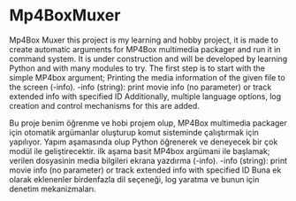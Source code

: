 # Mp4BoxMuxer
Mp4Box Muxer
this project is my learning and hobby project, it is made to create automatic arguments for MP4Box multimedia packager and run it in command system. It is under construction and will be developed by learning Python and with many modules to try.
The first step is to start with the simple MP4box argument; Printing the media information of the given file to the screen (-info).
-info (string): print movie info (no parameter) or track extended info with specified ID
Additionally, multiple language options, log creation and control mechanisms for this are added.

Bu proje benim öğrenme ve  hobi projem olup, MP4Box multimedia packager için otomatik argümanlar oluşturup komut sisteminde çalıştırmak için yapılıyor. Yapım aşamasında olup Python öğrenerek ve deneyecek  bir çok modül ile geliştirecektir.
ilk aşama basit MP4box argümani ile başlamak; verilen dosyasinin media bilgileri ekrana yazdırma (-info). 
-info (string):                print movie info (no parameter) or track extended info with specified ID
Buna ek olarak eklenenler birdenfazla dil seçeneği, log yaratma ve bunun için denetim mekanizmaları.
